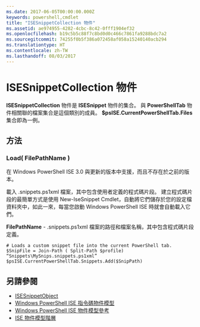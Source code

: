 ```yaml
---
ms.date: 2017-06-05T00:00:00.000Z
keywords: powershell,cmdlet
title: "ISESnippetCollection 物件"
ms.assetid: ae974955-4282-4cbc-8c42-0fff1904ef32
ms.openlocfilehash: b19c5b5c88f7c8bd0d0c466c7861fa9288bdc7a2
ms.sourcegitcommit: 74255f0b5f386a072458af058a15240140acb294
ms.translationtype: HT
ms.contentlocale: zh-TW
ms.lasthandoff: 08/03/2017
---
```

# <a name="the-isesnippetcollection-object"></a>ISESnippetCollection 物件
  **ISESnippetCollection** 物件是 **ISESnippet** 物件的集合。 與 **PowerShellTab** 物件相關聯的檔案集合是這個類別的成員。 **$psISE.CurrentPowerShellTab.Files** 集合即為一例。

## <a name="methods"></a>方法

### <a name="load-filepathname-"></a>Load\( FilePathName \)
  在 Windows PowerShell ISE 3.0 與更新的版本中支援，而且不存在於之前的版本。 

 載入 .snippets.ps1xml 檔案，其中包含使用者定義的程式碼片段。 建立程式碼片段的最簡單方式是使用 New-IseSnippet Cmdlet，自動將它們儲存於您的設定檔資料夾中，如此一來，每當您啟動 Windows PowerShell ISE 時就會自動載入它們。

 **FilePathName** - .snippets.ps1xml 檔案的路徑和檔案名稱，其中包含程式碼片段定義。

```
# Loads a custom snippet file into the current PowerShell tab.
$SnipFile = Join-Path ( Split-Path $profile) “Snippets\MySnips.snippets.ps1xml” $psISE.CurrentPowerShellTab.Snippets.Add($SnipPath)

```

## <a name="see-also"></a>另請參閱
- [ISESnippetObject](The-ISESnippetObject.md) 
- [Windows PowerShell ISE 指令碼物件模型](The-Windows-PowerShell-ISE-Scripting-Object-Model.md) 
- [Windows PowerShell ISE 物件模型參考](Windows-PowerShell-ISE-Object-Model-Reference.md) 
- [ISE 物件模型階層](The-ISE-Object-Model-Hierarchy.md)

  
